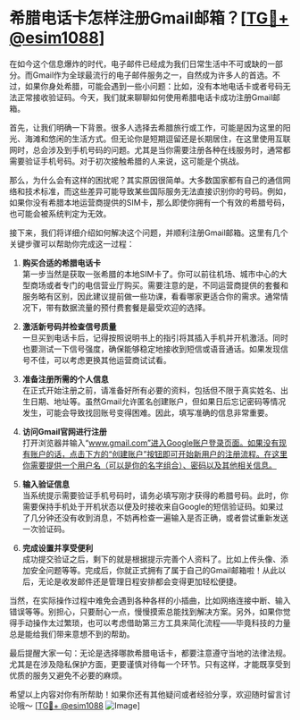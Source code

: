 # 希腊电话卡怎样注册Gmail邮箱？[[TG💪+ @esim1088](https://t.me/s/esim1088)]

在如今这个信息爆炸的时代，电子邮件已经成为我们日常生活中不可或缺的一部分。而Gmail作为全球最流行的电子邮件服务之一，自然成为许多人的首选。不过，如果你身处希腊，可能会遇到一些小问题：比如，没有本地电话卡或者号码无法正常接收验证码。今天，我们就来聊聊如何使用希腊电话卡成功注册Gmail邮箱。

首先，让我们明确一下背景。很多人选择去希腊旅行或工作，可能是因为这里的阳光、海滩和悠闲的生活方式。但无论你是短期逗留还是长期居住，在这里使用互联网时，总会涉及到手机号码的问题。尤其是当你需要注册各种在线服务时，通常都需要验证手机号码。对于初次接触希腊的人来说，这可能是个挑战。

那么，为什么会有这样的困扰呢？其实原因很简单。大多数国家都有自己的通信网络和技术标准，而这些差异可能导致某些国际服务无法直接识别你的号码。例如，如果你没有希腊本地运营商提供的SIM卡，那么即使你拥有一个有效的希腊号码，也可能会被系统判定为无效。

接下来，我们将详细介绍如何解决这个问题，并顺利注册Gmail邮箱。这里有几个关键步骤可以帮助你完成这一过程：

1. **购买合适的希腊电话卡**  
   第一步当然是获取一张希腊的本地SIM卡了。你可以前往机场、城市中心的大型商场或者专门的电信营业厅购买。需要注意的是，不同运营商提供的套餐和服务略有区别，因此建议提前做一些功课，看看哪家更适合你的需求。通常情况下，带有数据流量的预付费套餐是最受欢迎的选择。

2. **激活新号码并检查信号质量**  
   一旦买到电话卡后，记得按照说明书上的指引将其插入手机并开机激活。同时也要测试一下信号强度，确保能够稳定地接收到短信或语音通话。如果发现信号不佳，可以考虑更换其他运营商试试看。

3. **准备注册所需的个人信息**  
   在正式开始注册之前，请准备好所有必要的资料，包括但不限于真实姓名、出生日期、地址等。虽然Gmail允许匿名创建账户，但如果日后忘记密码等情况发生，可能会导致找回账号变得困难。因此，填写准确的信息非常重要。

4. **访问Gmail官网进行注册**  
   打开浏览器并输入“www.gmail.com”进入Google账户登录页面。如果没有现有账户的话，点击下方的“创建账户”按钮即可开始新用户的注册流程。在这里你需要提供一个用户名（可以是你的名字组合）、密码以及其他相关信息。

5. **输入验证信息**  
   当系统提示需要验证手机号码时，请务必填写刚才获得的希腊号码。此时，你需要保持手机处于开机状态以便及时接收来自Google的短信验证码。如果过了几分钟还没有收到消息，不妨再检查一遍输入是否正确，或者尝试重新发送一次验证码。

6. **完成设置并享受便利**  
   成功提交验证之后，剩下的就是根据提示完善个人资料了。比如上传头像、添加安全问题等等。完成后，你就正式拥有了属于自己的Gmail邮箱啦！从此以后，无论是收发邮件还是管理日程安排都会变得更加轻松便捷。

当然，在实际操作过程中难免会遇到各种各样的小插曲，比如网络连接中断、输入错误等等。别担心，只要耐心一点，慢慢摸索总能找到解决方案。另外，如果你觉得手动操作太过繁琐，也可以考虑借助第三方工具来简化流程——毕竟科技的力量总是能给我们带来意想不到的帮助。

最后提醒大家一句：无论是选择哪款希腊电话卡，都要注意遵守当地的法律法规。尤其是在涉及隐私保护方面，更要谨慎对待每一个环节。只有这样，才能既享受到优质的服务又避免不必要的麻烦。

希望以上内容对你有所帮助！如果你还有其他疑问或者经验分享，欢迎随时留言讨论哦～ [[TG💪+ @esim1088](https://t.me/s/esim1088) ![Image](https://i.postimg.cc/4NQfJmqS/Snipaste-2025-05-13-00-14-12.png)]